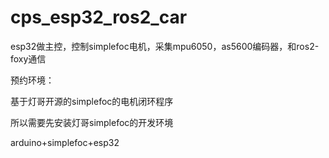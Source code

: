 # cps_esp32_ros2_car
esp32做主控，控制simplefoc电机，采集mpu6050，as5600编码器，和ros2-foxy通信

预约环境：

基于灯哥开源的simplefoc的电机闭环程序

所以需要先安装灯哥simplefoc的开发环境

arduino+simplefoc+esp32
